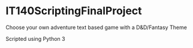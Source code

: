 # IT140ScriptingFinalProject

Choose your own adventure text based game with a D&D/Fantasy Theme

Scripted using Python 3
